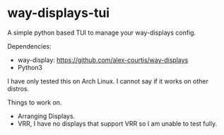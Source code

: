 # way-displays-tui
A simple python based TUI to manage your way-displays config.


Dependencies:
- way-display: https://github.com/alex-courtis/way-displays
- Python3

I have only tested this on Arch Linux. I cannot say if it works on other distros.

Things to work on.
- Arranging Displays.
- VRR, I have no displays that support VRR so I am unable to test fully.

